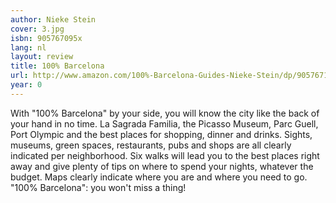 ```yaml
---
author: Nieke Stein
cover: 3.jpg
isbn: 905767095x
lang: nl
layout: review
title: 100% Barcelona
url: http://www.amazon.com/100%-Barcelona-Guides-Nieke-Stein/dp/9057671026?SubscriptionId=0VMG0VFGBMRWVRA58R02&tag=ldvd-20&linkCode=xm2&camp=2025&creative=165953&creativeASIN=9057671026
year: 0
---
```

With "100% Barcelona" by your side, you will know the city like the back of your hand in no time. La Sagrada Familia, the Picasso Museum, Parc Guell, Port Olympic and the best places for shopping, dinner and drinks. Sights, museums, green spaces, restaurants, pubs and shops are all clearly indicated per neighborhood. Six walks will lead you to the best places right away and give plenty of tips on where to spend your nights, whatever the budget. Maps clearly indicate where you are and where you need to go. "100% Barcelona": you won't miss a thing!

